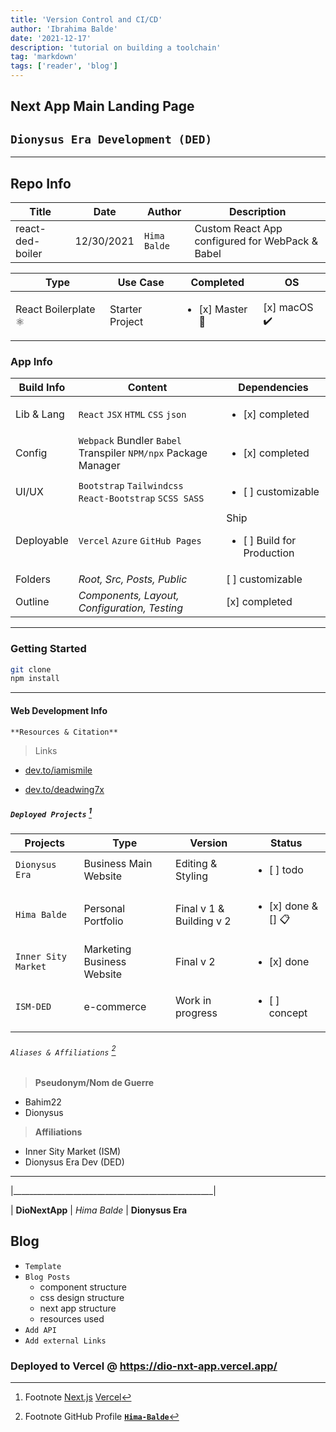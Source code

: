 ```yaml
---
title: 'Version Control and CI/CD'
author: 'Ibrahima Balde'
date: '2021-12-17'
description: 'tutorial on building a toolchain'
tag: 'markdown'
tags: ['reader', 'blog']
---
```


## Next App Main Landing Page

## `Dionysus Era Development (DED)`

---

## Repo Info

| Title  | Date  | Author | Description   |
|------------|---------------|----------------|-----------------------------------|
| react-ded-boiler |  12/30/2021    | `Hima Balde` | Custom React App configured for WebPack & Babel |

| Type     | Use Case  | Completed | OS   |
|------------|---------------|----------------|---------------------------|
| React Boilerplate ⚛️ | Starter Project |  <ul><li>[x] Master 🏁 </li></ul> | [x] macOS ✔️ |

### App Info

| **Build Info** | **Content**  | **Dependencies** |
| ------------ | ----------------- | ----------------------------------------- |
| Lib & Lang | `React` `JSX` `HTML` `CSS` `json`  | <ul><li>[x] completed </li> |
| Config   | `Webpack` Bundler `Babel` Transpiler `NPM/npx` Package Manager | <ul><li> [x] completed </li> |
| UI/UX | `Bootstrap` `Tailwindcss` `React-Bootstrap` `SCSS SASS`| <ul><li> [ ] customizable</li></ul> |
| Deployable | `Vercel` `Azure` `GitHub Pages` | Ship<ul><li>[ ] Build for Production </li></ul> |
| Folders  | _Root, Src, Posts, Public_ |  [ ] customizable</li></ul> |
| Outline  | _Components, Layout, Configuration, Testing_ | [x] completed </li> |

---

### Getting Started

``` bash
git clone
npm install

```

---

#### Web Development Info

`**Resources & Citation**`

> Links

- [dev.to/iamismile](https://dev.to/iamismile/how-to-setup-webpack-and-babel-for-react-59ph/)

- [dev.to/deadwing7x](https://dev.to/deadwing7x/setup-a-react-app-with-webpack-and-babel-4o3k)

##### `Deployed Projects` [^1]

[^1]: Footnote [Next.js](https://nextjs.org) [Vercel](http://vercel.com)

| Projects   | Type | Version | Status   |
|------------|---------------|----------------|----------|
| `Dionysus Era`| Business Main Website | Editing & Styling | <ul><li> [ ] todo</li></ul> |
| `Hima Balde`  | Personal Portfolio |  Final v 1 & Building v 2 | <ul><li>[x] done & [] 📋 </li></ul> |
| `Inner Sity Market`| Marketing Business Website | Final v 2 | <ul><li>[x] done</li></ul> |
| `ISM-DED` | e-commerce |  Work in progress | <ul><li>[ ] concept</li></ul> |

###### `Aliases & Affiliations` [^2]

[^2]: Footnote GitHub Profile **[`Hima-Balde`](https://github.com/bahim22)**

>**Pseudonym/Nom de Guerre**

- Bahim22
- Dionysus

>**Affiliations**

- Inner Sity Market (ISM)
- Dionysus Era Dev (DED)

---

|__________________________________________________|

| **DioNextApp** | _Hima Balde_ | **Dionysus Era**

## Blog

- `Template`
- `Blog Posts`
  - component structure
  - css design structure
  - next app structure
  - resources used
- `Add API`
- `Add external Links`

### Deployed to Vercel @ <https://dio-nxt-app.vercel.app/>

